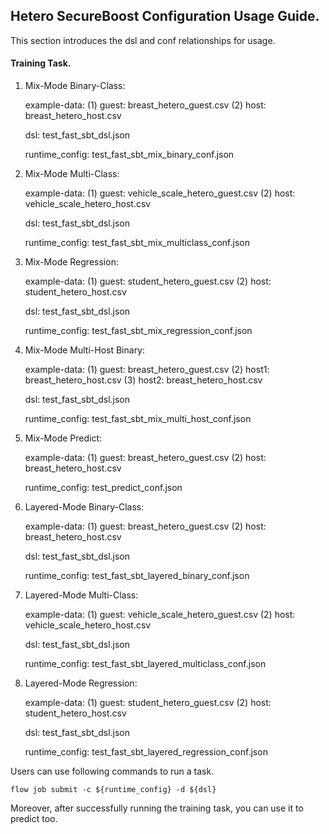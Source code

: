 ## Hetero SecureBoost Configuration Usage Guide.

This section introduces the dsl and conf relationships for usage.

#### Training Task.

1. Mix-Mode Binary-Class:  

    example-data: (1) guest: breast_hetero_guest.csv  (2) host: breast_hetero_host.csv  
    
    dsl: test_fast_sbt_dsl.json  
    
    runtime_config: test_fast_sbt_mix_binary_conf.json
     
2. Mix-Mode Multi-Class:  

    example-data: (1) guest: vehicle_scale_hetero_guest.csv
                  (2) host: vehicle_scale_hetero_host.csv
                  
    dsl: test_fast_sbt_dsl.json  
    
    runtime_config: test_fast_sbt_mix_multiclass_conf.json
   
3. Mix-Mode Regression:  

    example-data: (1) guest: student_hetero_guest.csv
                  (2) host: student_hetero_host.csv  
                  
    dsl: test_fast_sbt_dsl.json  
    
    runtime_config: test_fast_sbt_mix_regression_conf.json
    
4. Mix-Mode Multi-Host Binary: 

    example-data: (1) guest: breast_hetero_guest.csv
                  (2) host1: breast_hetero_host.csv
                  (3) host2: breast_hetero_host.csv 
                  
    dsl: test_fast_sbt_dsl.json  
    
    runtime_config: test_fast_sbt_mix_multi_host_conf.json
    
5. Mix-Mode Predict:  

    example-data: (1) guest: breast_hetero_guest.csv  (2) host: breast_hetero_host.csv  

    runtime_config: test_predict_conf.json
    
    
6. Layered-Mode Binary-Class:  

    example-data: (1) guest: breast_hetero_guest.csv  (2) host: breast_hetero_host.csv  
    
    dsl: test_fast_sbt_dsl.json  
    
    runtime_config: test_fast_sbt_layered_binary_conf.json
     
7. Layered-Mode Multi-Class:  

    example-data: (1) guest: vehicle_scale_hetero_guest.csv
                  (2) host: vehicle_scale_hetero_host.csv
                  
    dsl: test_fast_sbt_dsl.json  
    
    runtime_config: test_fast_sbt_layered_multiclass_conf.json
   
8. Layered-Mode Regression:  

    example-data: (1) guest: student_hetero_guest.csv
                  (2) host: student_hetero_host.csv  
                  
    dsl: test_fast_sbt_dsl.json  
    
    runtime_config: test_fast_sbt_layered_regression_conf.json

    
Users can use following commands to run a task.

    flow job submit -c ${runtime_config} -d ${dsl}

Moreover, after successfully running the training task, you can use it to predict too.
